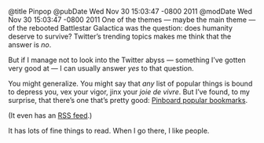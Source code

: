 @title Pinpop
@pubDate Wed Nov 30 15:03:47 -0800 2011
@modDate Wed Nov 30 15:03:47 -0800 2011
One of the themes — maybe the main theme — of the rebooted Battlestar Galactica was the question: does humanity deserve to survive? Twitter’s trending topics makes me think that the answer is <em>no</em>.

But if I manage not to look into the Twitter abyss — something I’ve gotten very good at — I can usually answer <em>yes</em> to that question.

You might generalize. You might say that <em>any</em> list of popular things is bound to depress you, vex your vigor, jinx your <em>joie de vivre</em>. But I’ve found, to my surprise, that there’s one that’s pretty good: <a href="https://pinboard.in/popular/">Pinboard popular bookmarks</a>.

(It even has an <a href="http://feeds.pinboard.in/rss/popular/">RSS feed</a>.)

It has lots of fine things to read. When I go there, I like people.
